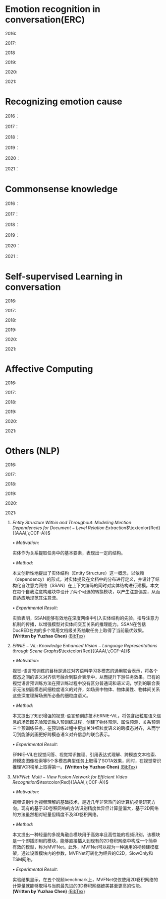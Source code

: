 # Emotion recognition in conversation(ERC)

2016:

2017:

2018

2019:

2020:

2021:

# Recognizing emotion cause

2016：

2017：

2018：

2019：

2020：

2021：



# Commonsense knowledge

2016：

2017：

2018：

2019：

2020：

2021：

# Self-supervised Learning in conversation

2016:

2017:

2018:

2019:

2020:

2021:

# Affective Computing

2016:

2017:

2018:

2019:

2020:

2021:

# Others (NLP)

2016:

2017:

2018:

2019:

2020:

2021:

1. $Entity\;Structure\;Within\;and\;Throughout:\;Modeling\;Mention\;Dependencies\;for\;Document-Level\;Relation\;Extraction$$\textcolor{Red}{(AAAI,\;CCF-A)}$

   $\bullet\;Motivation:$

      实体作为关系提取任务中的基本要素，表现出一定的结构。

   $\bullet\;Method:$

      本文创新性地提出了实体结构（Entity Structure）这一概念，以依赖（dependency）的形式，对实体提及在文档中的分布进行定义，并设计了结构化自注意力网络（SSAN）在上下文编码的同时对实体结构进行建模。本文在每个自我注意构建块中设计了两个可选的转换模块，以产生注意偏差，从而自适应地规范其注意流。

   $\bullet\;Experimental\;Result:$

      实验表明，SSAN能够有效地在深度网络中引入实体结构的先验，指导注意力机制的传播，以增强模型对实体间交互关系的推理能力。SSAN在包括DocRED在内的多个常用文档级关系抽取任务上取得了当前最优效果。**(Written by Yuzhao Chen)**  [(BibTex)](https://arxiv.org/abs/2102.10249)

   

2. $ERNIE-ViL:\;Knowledge\;Enhanced\;Vision-Language\;Representations\;through\;Scene\;Graphs$$\textcolor{Red}{(AAAI,\;CCF-A)}$

   $\bullet\;Motivation:$

      视觉-语言预训练的目标是通过对齐语料学习多模态的通用联合表示，将各个模态之间的语义对齐信号融合到联合表示中，从而提升下游任务效果。已有的视觉语言预训练方法在预训练过程中没有区分普通词和语义词，学到的联合表示无法刻画模态间细粒度语义的对齐，如场景中物体、物体属性、物体间关系这些深度理解场景所必备的细粒度语义。

   $\bullet\;Method:$

      本文提出了知识增强的视觉-语言预训练技术ERNIE-ViL，将包含细粒度语义信息的场景图先验知识融入预训练过程，创建了物体预测、属性预测、关系预测三个预训练任务，在预训练过程中更加关注细粒度语义的跨模态对齐，从而学习到能够刻画更好跨模态语义对齐信息的联合表示。

   $\bullet\;Experimental\;Result:$

      ERNIE-ViL在视觉问答、视觉常识推理、引用表达式理解、跨模态文本检索、跨模态图像检索等5个多模态典型任务上取得了SOTA效果，同时，在视觉常识推理VCR榜单上取得第一。**(Written by Yuzhao Chen)**  [(BibTex)](https://www.aaai.org/AAAI21Papers/AAAI-6208.YuFei.pdf)

   

3. $MVFNet:\;Multi-View\;Fusion\;Network\;for\;Efficient\;Video\;Recognition$$\textcolor{Red}{(AAAI,\;CCF-A)}$

   $\bullet\;Motivation:$

      视频识别作为视频理解的基础技术，是近几年非常热门的计算机视觉研究方向。现有的基于3D卷积网络的方法识别精度优异但计算量偏大，基于2D网络的方法虽然相对轻量但精度不及3D卷积网络。

   $\bullet\;Method:$

      本文提出一种轻量的多视角融合模块用于高效率且高性能的视频识别，该模块是一个即插即用的模块，能够直接插入到现有的2D卷积网络中构成一个简单有效的模型，称为MVFNet。此外，MVFNet可以视为一种通用的视频建模框架，通过设置模块内的参数，MVFNet可转化为经典的C2D，SlowOnly和TSM网络。

   $\bullet\;Experimental\;Result:$

      实验结果显示，在五个视频benchmark上，MVFNet仅仅使用2D卷积网络的计算量就能够取得与当前最先进的3D卷积网络媲美甚至更高的性能。**(Written by Yuzhao Chen)**  [(BibTex)](https://www.aaai.org/AAAI21Papers/AAAI-1523.WuW.pdf)

​       
